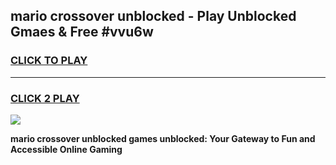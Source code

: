
## mario crossover unblocked - Play Unblocked Gmaes & Free #vvu6w
<h3>
<a href="https://news.freeplayer.one?title=mario_crossover_unblocked&ref=24F">CLICK TO PLAY</a></h3>
<hr>

<h3>
<a href="https://news.freeplayer.one?title=mario_crossover_unblocked&ref=24F">CLICK 2 PLAY</a>
  
</h3>

<a href="https://news.freeplayer.one?title=mario_crossover_unblocked&ref=24F/"><img src="https://clearcache.store/games.png"></a>


**mario crossover unblocked games unblocked: Your Gateway to Fun and Accessible Online Gaming**
